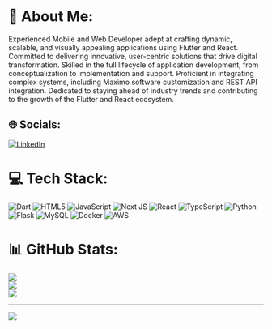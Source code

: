 # 💫 About Me:
Experienced Mobile and Web Developer adept at crafting dynamic, scalable, and visually appealing applications using Flutter and React. Committed to delivering innovative, user-centric solutions that drive digital transformation. Skilled in the full lifecycle of application development, from conceptualization to implementation and support. Proficient in integrating complex systems, including Maximo software customization and REST API integration. Dedicated to staying ahead of industry trends and contributing to the growth of the Flutter and React ecosystem.


## 🌐 Socials:
[![LinkedIn](https://img.shields.io/badge/LinkedIn-%230077B5.svg?logo=linkedin&logoColor=white)](https://linkedin.com/in/https://www.linkedin.com/in/mohd-rushdan-ashraf-mohd-isha-952270278/) 

# 💻 Tech Stack:
![Dart](https://img.shields.io/badge/dart-%230175C2.svg?style=for-the-badge&logo=dart&logoColor=white) ![HTML5](https://img.shields.io/badge/html5-%23E34F26.svg?style=for-the-badge&logo=html5&logoColor=white) ![JavaScript](https://img.shields.io/badge/javascript-%23323330.svg?style=for-the-badge&logo=javascript&logoColor=%23F7DF1E) ![Next JS](https://img.shields.io/badge/Next-black?style=for-the-badge&logo=next.js&logoColor=white) ![React](https://img.shields.io/badge/react-%2320232a.svg?style=for-the-badge&logo=react&logoColor=%2361DAFB) ![TypeScript](https://img.shields.io/badge/typescript-%23007ACC.svg?style=for-the-badge&logo=typescript&logoColor=white) ![Python](https://img.shields.io/badge/python-3670A0?style=for-the-badge&logo=python&logoColor=ffdd54) ![Flask](https://img.shields.io/badge/flask-%23000.svg?style=for-the-badge&logo=flask&logoColor=white) ![MySQL](https://img.shields.io/badge/mysql-4479A1.svg?style=for-the-badge&logo=mysql&logoColor=white) ![Docker](https://img.shields.io/badge/docker-%230db7ed.svg?style=for-the-badge&logo=docker&logoColor=white) ![AWS](https://img.shields.io/badge/AWS-%23FF9900.svg?style=for-the-badge&logo=amazon-aws&logoColor=white)
# 📊 GitHub Stats:
![](https://github-readme-stats.vercel.app/api?username=Matdan04&theme=dark&hide_border=false&include_all_commits=false&count_private=false)<br/>
![](https://github-readme-streak-stats.herokuapp.com/?user=Matdan04&theme=dark&hide_border=false)<br/>
![](https://github-readme-stats.vercel.app/api/top-langs/?username=Matdan04&theme=dark&hide_border=false&include_all_commits=false&count_private=false&layout=compact)

---
[![](https://visitcount.itsvg.in/api?id=Matdan04&icon=0&color=0)](https://visitcount.itsvg.in)

<!-- Proudly created with GPRM ( https://gprm.itsvg.in ) -->
